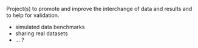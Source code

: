 Project(s) to promote and improve the interchange of data and results and to help for validation.

* simulated data benchmarks
* sharing real datasets
* ... ?
 
